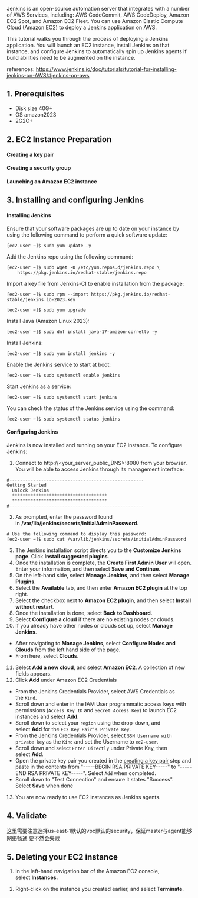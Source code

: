 
Jenkins is an open-source automation server that integrates with a number of AWS Services, including: AWS CodeCommit, AWS CodeDeploy, Amazon EC2 Spot, and Amazon EC2 Fleet. You can use Amazon Elastic Compute Cloud (Amazon EC2) to deploy a Jenkins application on AWS.

This tutorial walks you through the process of deploying a Jenkins application. You will launch an EC2 instance, install Jenkins on that instance, and configure Jenkins to automatically spin up Jenkins agents if build abilities need to be augmented on the instance.

references: 
https://www.jenkins.io/doc/tutorials/tutorial-for-installing-jenkins-on-AWS/#jenkins-on-aws
## 1. Prerequisites
- Disk size 40G+
- OS amazon2023
- 2G2C+

## 2. EC2 Instance Preparation
#### Creating a key pair

#### Creating a security group

#### Launching an Amazon EC2 instance

## 3. Installing and configuring Jenkins

#### Installing Jenkins

Ensure that your software packages are up to date on your instance by using the following command to perform a quick software update:
```
[ec2-user ~]$ sudo yum update –y
```

Add the Jenkins repo using the following command:
```
[ec2-user ~]$ sudo wget -O /etc/yum.repos.d/jenkins.repo \
    https://pkg.jenkins.io/redhat-stable/jenkins.repo
```

Import a key file from Jenkins-CI to enable installation from the package:
```
[ec2-user ~]$ sudo rpm --import https://pkg.jenkins.io/redhat-stable/jenkins.io-2023.key
```

```
[ec2-user ~]$ sudo yum upgrade
```

Install Java (Amazon Linux 2023):
```
[ec2-user ~]$ sudo dnf install java-17-amazon-corretto -y
```

Install Jenkins:
```
[ec2-user ~]$ sudo yum install jenkins -y
```

Enable the Jenkins service to start at boot:
```
[ec2-user ~]$ sudo systemctl enable jenkins
```

Start Jenkins as a service:
```
[ec2-user ~]$ sudo systemctl start jenkins
```

You can check the status of the Jenkins service using the command:
```
[ec2-user ~]$ sudo systemctl status jenkins
```

#### Configuring Jenkins

Jenkins is now installed and running on your EC2 instance. To configure Jenkins:
1. Connect to http://<your_server_public_DNS>:8080 from your browser. You will be able to access Jenkins through its management interface:
```
#---------------------------------------------------
Getting Started
  Unlock Jenkins
  ************************************
  ************************************
#---------------------------------------------------
```
2. As prompted, enter the password found in **/var/lib/jenkins/secrets/initialAdminPassword**.
```
# Use the following command to display this password:        
[ec2-user ~]$ sudo cat /var/lib/jenkins/secrets/initialAdminPassword
```
3. The Jenkins installation script directs you to the **Customize Jenkins page**. Click **Install suggested plugins**.
4. Once the installation is complete, the **Create First Admin User** will open. Enter your information, and then select **Save and Continue**.
5. On the left-hand side, select **Manage Jenkins**, and then select **Manage Plugins**.
6. Select the **Available** tab, and then enter **Amazon EC2 plugin** at the top right.
7. Select the checkbox next to **Amazon EC2 plugin**, and then select **Install without restart**.
8. Once the installation is done, select **Back to Dashboard**.
9. Select **Configure a cloud** if there are no existing nodes or clouds.
10. If you already have other nodes or clouds set up, select **Manage Jenkins**.
- After navigating to **Manage Jenkins**, select **Configure Nodes and Clouds** from the left hand side of the page.
- From here, select **Clouds**.
11. Select **Add a new cloud**, and select **Amazon EC2**. A collection of new fields appears.
12. Click **Add** under Amazon EC2 Credentials
- From the Jenkins Credentials Provider, select AWS Credentials as the `Kind`.
- Scroll down and enter in the IAM User programmatic access keys with permissions (`Access Key ID` and `Secret Access Key`) to launch EC2 instances and select **Add**.
- Scroll down to select your `region` using the drop-down, and select **Add** for the `EC2 Key Pair’s Private Key`.
- From the Jenkins Credentials Provider, select `SSH Username with private key` as the `Kind` and set the Username to `ec2-user`.
- Scroll down and select `Enter Directly` under Private Key, then select **Add**.
- Open the private key pair you created in the [creating a key pair](https://www.jenkins.io/doc/tutorials/tutorial-for-installing-jenkins-on-AWS/#creating-a-key-pair) step and paste in the contents from "-----BEGIN RSA PRIVATE KEY-----" to "-----END RSA PRIVATE KEY-----". Select `Add` when completed.
- Scroll down to "Test Connection" and ensure it states "Success". Select **Save** when done
13. You are now ready to use EC2 instances as Jenkins agents.

## 4. Validate
这里需要注意选择us-east-1默认的vpc默认的security，保证master与agent能够网络畅通
要不然会失败

## 5. Deleting your EC2 instance
1. In the left-hand navigation bar of the Amazon EC2 console, select **Instances**.
    
2. Right-click on the instance you created earlier, and select **Terminate**.